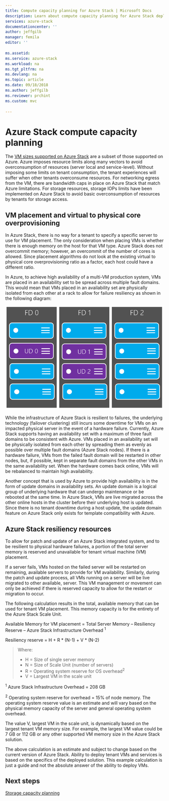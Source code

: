 ```yaml
---
title: Compute capacity planning for Azure Stack | Microsoft Docs
description: Learn about compute capacity planning for Azure Stack deployments.
services: azure-stack
documentationcenter: ''
author: jeffgilb
manager: femila
editor: ''

ms.assetid:
ms.service: azure-stack
ms.workload: na
ms.tgt_pltfrm: na
ms.devlang: na
ms.topic: article
ms.date: 09/18/2018
ms.author: jeffgilb
ms.reviewer: prchint
ms.custom: mvc

---
```


# Azure Stack compute capacity planning
The [VM sizes supported on Azure Stack](.\user\azure-stack-vm-sizes.md) are a subset of those supported on Azure. Azure imposes resource limits along many vectors to avoid overconsumption of resources (server local and service-level). Without imposing some limits on tenant consumption, the tenant experiences will suffer when other tenants overconsume resources. For networking egress from the VM, there are bandwidth caps in place on Azure Stack that match Azure limitations. For storage resources, storage IOPs limits have been implemented on Azure Stack to avoid basic overconsumption of resources by tenants for storage access.  

## VM placement and virtual to physical core overprovisioning
In Azure Stack, there is no way for a tenant to specify a specific server to use for VM placement. The only consideration when placing VMs is whether there is enough memory on the host for that VM type. Azure Stack does not overcommit memory; however, an overcommit of the number of cores is allowed. Since placement algorithms do not look at the existing virtual to physical core overprovisioning ratio as a factor, each host could have a different ratio. 

In Azure, to achieve high availability of a multi-VM production system, VMs are placed in an availability set to be spread across multiple fault domains. This would mean that VMs placed in an availability set are physically isolated from each other at a rack to allow for failure resiliency as shown in the following diagram:

![Fault and update domains](media\azure-stack-capacity-planning\domains.png)

While the infrastructure of Azure Stack is resilient to failures, the underlying technology (failover clustering) still incurs some downtime for VMs on an impacted physical server in the event of a hardware failure. Currently, Azure Stack supports having an availability set with a maximum of three fault domains to be consistent with Azure. VMs placed in an availability set will be physically isolated from each other by spreading them as evenly as possible over multiple fault domains (Azure Stack nodes). If there is a hardware failure, VMs from the failed fault domain will be restarted in other nodes, but, if possible, kept in separate fault domains from the other VMs in the same availability set. When the hardware comes back online, VMs will be rebalanced to maintain high availability.

Another concept that is used by Azure to provide high availability is in the form of update domains in availability sets. An update domain is a logical group of underlying hardware that can undergo maintenance or be rebooted at the same time. In Azure Stack, VMs are live migrated across the other online hosts in the cluster before their underlying host is updated. Since there is no tenant downtime during a host update, the update domain feature on Azure Stack only exists for template compatibility with Azure.

## Azure Stack resiliency resources
To allow for patch and update of an Azure Stack integrated system, and to be resilient to physical hardware failures, a portion of the total server memory is reserved and unavailable for tenant virtual machine (VM) placement.

If a server fails, VMs hosted on the failed server will be restarted on remaining, available servers to provide for VM availability. Similarly, during the patch and update process, all VMs running on a server will be live migrated to other available, server. This VM management or movement can only be achieved if there is reserved capacity to allow for the restart or migration to occur.

The following calculation results in the total, available memory that can be used for tenant VM placement. This memory capacity is for the entirety of the Azure Stack Scale Unit.

  Available Memory for VM placement = Total Server Memory – Resiliency Reserve – Azure Stack Infrastructure Overhead <sup>1</sup>

  Resiliency reserve = H + R * (N-1) + V * (N-2)

> Where:
> -	H = Size of single server memory
> - N = Size of Scale Unit (number of servers)
> -	R = Operating system reserve for OS overhead<sup>2</sup>
> -	V = Largest VM in the scale unit

  <sup>1</sup> Azure Stack Infrastructure Overhead = 208 GB

  <sup>2</sup> Operating system reserve for overhead = 15% of node memory. The operating system reserve value is an estimate and will vary based on the physical memory capacity of the server and general operating system overhead.

The value V, largest VM in the scale unit, is dynamically based on the largest tenant VM memory size. For example, the largest VM value could be 7 GB or 112 GB or any other supported VM memory size in the Azure Stack solution.

The above calculation is an estimate and subject to change based on the current version of Azure Stack. Ability to deploy tenant VMs and services is based on the specifics of the deployed solution. This example calculation is just a guide and not the absolute answer of the ability to deploy VMs.



## Next steps
[Storage capacity planning](capacity-planning-storage.md)
